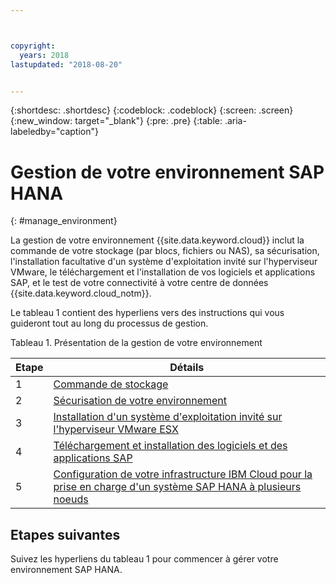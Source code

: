 ```yaml
---



copyright:
  years: 2018
lastupdated: "2018-08-20"


---
```


{:shortdesc: .shortdesc}
{:codeblock: .codeblock}
{:screen: .screen}
{:new_window: target="_blank"}
{:pre: .pre}
{:table: .aria-labeledby="caption"}

# Gestion de votre environnement SAP HANA
{: #manage_environment}

La gestion de votre environnement {{site.data.keyword.cloud}} inclut la commande de votre stockage (par blocs, fichiers ou NAS), sa sécurisation, l'installation facultative d'un système d'exploitation invité sur l'hyperviseur VMware, le téléchargement et l'installation de vos logiciels et applications SAP, et le test de votre connectivité à votre centre de données {{site.data.keyword.cloud_notm}}.

Le tableau 1 contient des hyperliens vers des instructions qui vous guideront tout au long du processus de gestion.

Tableau 1. Présentation de la gestion de votre environnement

| Etape | Détails |
| --- | --- |
| 1 | [Commande de stockage](/docs/infrastructure/sap-hana/hana-order-storage.html) |
| 2 | [Sécurisation de votre environnement](/docs/infrastructure/sap-hana/hana-secure-environment.html) |
| 3 | [Installation d'un système d'exploitation invité sur l'hyperviseur VMware ESX](/docs/infrastructure/sap-hana/hana-installing-guest-operating-system-VMware-deployments.html) |
| 4 | [Téléchargement et installation des logiciels et des applications SAP](/docs/infrastructure/sap-hana/hana-installing-SAP-landscape.html) |
| 5 | [Configuration de votre infrastructure IBM Cloud pour la prise en charge d'un système SAP HANA à plusieurs noeuds](/docs/infrastructure/sap-hana/hana-multi-node.html)

## Etapes suivantes

Suivez les hyperliens du tableau 1 pour commencer à gérer votre environnement SAP HANA.
